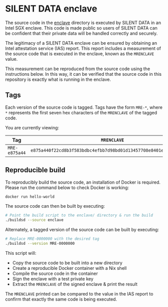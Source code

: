 # SILENT DATA enclave

The source code in the [enclave](enclave/) directory is executed by SILENT DATA in an Intel SGX enclave.
This code is made public so users of SILENT DATA can be confident that their private data will be handled correctly and securely.

The legitimacy of a SILENT DATA enclave can be ensured by obtaining an Intel attestation service (IAS) report.
This report includes a measurement of the source code that is executed in the enclave, known as the `MRENCLAVE` value.

This measurement can be reproduced from the source code using the instructions below.
In this way, it can be verified that the source code in this repository is exactly what is running in the enclave.

## Tags

Each version of the source code is tagged.
Tags have the form `MRE-*`, where `*` represents the first seven hex characters of the `MRENCLAVE` of the tagged code.

You are currently viewing:

| Tag | `MRENCLAVE` |
|---|---|
| `MRE-e875a44` | `e875a440f22cd8b3f583bdbc4efbb7d98bd01d13457708e8401ecd2337c8e99b` |

## Reproducible build

To reproducibly build the source code, an installation of Docker is required.
Please run the command below to check Docker is working:
```bash
docker run hello-world
```

The source code can then be built by executing:
```bash
# Point the build script to the enclave/ directory & run the build
./buildsd --source enclave
```

Alternately, a tagged version of the source code can be built by executing:
```bash
# Replace MRE-0000000 with the desired tag
./buildsd --version MRE-0000000
```

This script will:
- Copy the source code to be built into a new directory
- Create a reproducible Docker container with a Nix shell
- Compile the source code in the container
- Sign the enclave with a test private key
- Extract the `MRENCLAVE` of the signed enclave & print the result

The `MRENCLAVE` printed can be compared to the value in the IAS report to confirm that exactly the same code is being executed.
